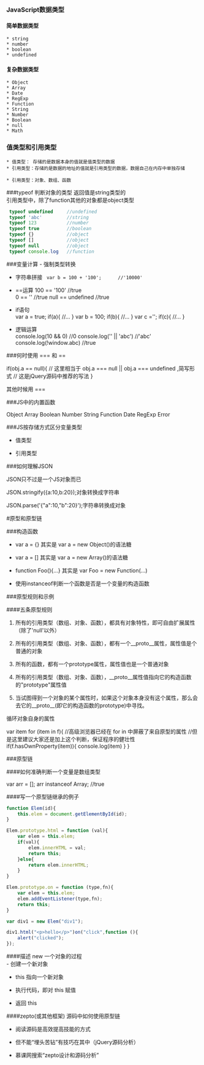 ### JavaScript数据类型
#### 简单数据类型
    * string
    * number
    * boolean
    * undefined
#### 复杂数据类型
    * Object
    * Array
    * Date
    * RegExp
    * Function
    * String
    * Number
    * Boolean
    * null
    * Math



### 值类型和引用类型
    * 值类型： 存储的是数据本身的值就是值类型的数据
    * 引用类型：存储的是数据的地址的值就是引用类型的数据，数据自己在内存中单独存储
    
    * 引用类型：对象、数组、函数
    
  
    
###typeof 判断对象的类型  返回值是string类型的  
引用类型中，除了function其他的对象都是object类型    
    
```  javascript  
 typeof undefined     //undefined 
 typeof 'abc'         //string
 typeof 123           //number
 typeof true          //boolean
 typeof {}            //object
 typeof []            //object
 typeof null          //object 
 typeof console.log   //function
```    
    
    
    
 ###变量计算 - 强制类型转换
    
  * 字符串拼接
 ` var b = 100 + '100';      //'10000'`
 
  * ==运算
  100 == '100'              //true        
  0 == ''                   //true 
  null == undefined         //true 

  * if语句  
  var a = true;
  if(a){
      //...
  }
  var b = 100;
  if(b){
      //...
  }
  var c ='';
  if(c){
      //...
  }
  
  * 逻辑运算  
 console.log(10 && 0)       //0
 console.log('' || 'abc')   //'abc'
 console.log(!window.abc)   //true
    
    
    
    
    
###何时使用 === 和 ==

if(obj.a == null){
//    这里相当于 obj.a === null || obj.a === undefined ,简写形式
//    这是jQuery源码中推荐的写法
}
        
其他时候用 ===    
    
    
    
    
###JS中的内置函数    

Object
Array
Boolean
Number
String
Function
Date
RegExp
Error    
    
    
    
    
###JS按存储方式区分变量类型    

- 值类型

- 引用类型       
    
    
    
    
    
###如何理解JSON

JSON只不过是一个JS对象而已 

JSON.stringify({a:10,b:20});对象转换成字符串

JSON.parse('{"a":10,"b":20}');字符串转换成对象
    
    
    
    
    
#原型和原型链    
    
    
###构造函数    
    
- var a = {} 其实是 var a = new Object()的语法糖 

- var a = [] 其实是 var a = new Array()的语法糖

- function Foo(){...} 其实是 var Foo = new Function(...)
    
- 使用instanceof判断一个函数是否是一个变量的构造函数    
    
    
    
    
###原型规则和示例
    
####五条原型规则       
          
1. 所有的引用类型（数组、对象、函数），都具有对象特性，即可自由扩展属性（除了'null'以外）             
                
2. 所有的引用类型（数组、对象、函数），都有一个__proto__属性，属性值是个普通的对象               
                      
3. 所有的函数，都有一个prototype属性，属性值也是一个普通对象                         
                            
4. 所有的引用类型（数组、对象、函数），__proto__属性值指向它的构造函数的"prototype"属性值                              
                                  
5. 当试图得到一个对象的某个属性时，如果这个对象本身没有这个属性，那么会去它的__proto__(即它的构造函数的prototype)中寻找。                                 
                                        
循环对象自身的属性                                           
                                              
var item
for (item in f){
    //高级浏览器已经在 for in 中屏蔽了来自原型的属性
    //但是这里建议大家还是加上这个判断，保证程序的健壮性
    if(f.hasOwnProperty(item)){
        console.log(item)
    }
}                                                 
                                                    
                                                       
                                                          
                                                             
                                                                
###原型链                                                                   
                                                                      
####如何准确判断一个变量是数组类型                                                                         
                                                                            
var arr = [];
arr instanceof Array;         //true                                                                      
 
                                                                                  
                                                                                                                                                                                                                                                    
####写一个原型链继承的例子
```javascript
function Elem(id){
	this.elem = document.getElementById(id);
}

Elem.prototype.html = function (val){
	var elem = this.elem;
	if(val){
		elem.innerHTML = val;
		return this;
	}else{
		return elem.innerHTML;
	}
}

Elem.prototype.on = function (type,fn){
	var elem = this.elem;
	elem.addEventListener(type,fn);
	return this;
}

var div1 = new Elem("div1");

div1.html("<p>hello</p>")on("click",function (){
	alert("clicked");
});
```

                                                                                
                                                                                                                                                                
                                                                                                                                                                                                                                                                                                                                
                                                                                                                                                                
####描述 new 一个对象的过程    
                                                                                                                                                                                                                            - 创建一个新对象 
                                                                                                                                                                                                                            
- this 指向一个新对象                                                                                                                                                                                                                                                                                                                                                                                                                                                                                                                                                                                                                                                                                                                  
                                                                                                                                                                                                                                                                                                                                                                                                                
- 执行代码，即对 this 赋值                                                                                        

- 返回 this                                                                                                                                                                                                                                                                                                                                                                                  
                                                                                                 
                                                                                                    
####zepto(或其他框架) 源码中如何使用原型链                                                                                                       
                                                                                                          
- 阅读源码是高效提高技能的方式                                                                                                             
                                                                                                                
- 但不能“埋头苦钻”有技巧在其中（jQuery源码分析）                                                                                                                      
    
- 慕课网搜索“zepto设计和源码分析”    
    
    
    

    
        
            
                
                    
                        
                            
                                
                                    
                                        
                                            
                                                
                                                    
                                                        
                                                            
                                                                
                                                                    
                                                                        
                                                                            
                                                                                
                                                                                    
                                                                                        
                                                                                            
                                                                                                
                                                                                                    
                                                                                                        
                                                                                                            
                                                                                                                
                                                                                                                    
                                                                                                                        
                                                                                                                            
                                                                                                                                
                                                                                                                                    
                                                                                                                                        
                                                                                                                                            
                                                                                                                                                
                                                                                                                                                    
                                                                                                                                                        
                                                                                                                                                            
                                                                                                                                                                
                                                                                                                                                                    
                                                                                                                                                                        
                                                                                                                                                                            
                                                                                                                                                                                
                                                                                                                                                                                    
                                                                                                                                                                                        
                                                                                                                                                                                            
                                                                                                                                                                                                
                                                                                                                                                                                                    
                                                                                                                                                                                                        
                                                                                                                                                                                                            
                                                                                                                                                                                                                
                                                                                                                                                                                                                    
                                                                                                                                                                                                                        
                                                                                                                                                                                                                            
                                                                                                                                                                                                                                
                                                                                                                                                                                                                                    
                                                                                                                                                                                                                                        
                                                                                                                                                                                                                                            
                                                                                                                                                                                                                                                
                                                                                                                                                                                                                                                    
                                                                                                                                                                                                                                                        
                                                                                                                                                                                                                                                            
                                                                                                                                                                                                                                                                
                                                                                                                                                                                                                                                                    
                                                                                                                                                                                                                                                                        
                                                                                                                                                                                                                                                                            
                                                                                                                                                                                                                                                                                
                                                                                                                                                                                                                                                                                    
                                                                                                                                                                                                                                                                                        
                                                                                                                                                                                                                                                                                            
                                                                                                                                                                                                                                                                                                
                                                                                                                                                                                                                                                                                                    
                                                                                                                                                                                                                                                                                                        
                                                                                                                                                                                                                                                                                                            
                                                                                                                                                                                                                                                                                                                
                                                                                                                                                                                                                                                                                                                    
                                                                                                                                                                                                                                                                                                                        
                                                                                                                                                                                                                                                                                                                            
                                                                                                                                                                                                                                                                                                                                
                                                                                                                                                                                                                                                                                                                                    
                                                                                                                                                                                                                                                                                                                                        
                                                                                                                                                                                                                                                                                                                                            
                                                                                                                                                                                                                                                                                                                                                
                                                                                                                                                                                                                                                                                                                                                    
                                                                                                                                                                                                                                                                                                                                                        
                                                                                                                                                                                                                                                                                                                                                            
                                                                                                                                                                                                                                                                                                                                                                    
    
    